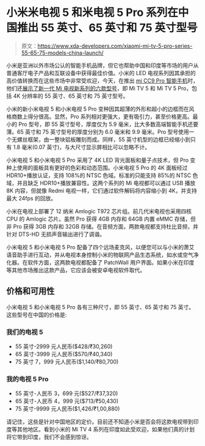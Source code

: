 # 小米米电视 5 和米电视 5 Pro 系列在中国推出 55 英寸、65 英寸和 75 英寸型号

> 原文：<https://www.xda-developers.com/xiaomi-mi-tv-5-pro-series-55-65-75-models-china-launch/>

小米是亚洲以外市场公认的智能手机品牌，但它也帮助中国和印度等市场的用户从普通客厅电子产品和互联设备中获得最佳价值。小米的 LED 电视系列因其承担的高价值转换而在这些市场中非常受欢迎，今天，在推出 [mi CC9 Pro 智能手机](https://www.xda-developers.com/xiaomi-mi-cc9-pro-108mp-penta-rear-camera-50x-zoom-snapdragon-730g-china-launch/)时，他们还[展示了新一代 Mi 电视新系列的六款型号](https://www.weibo.com/xmtvcn)，即 Mi TV 5 和 Mi TV 5 Pro，包括 4K 分辨率的 55 英寸、65 英寸和 75 英寸型号。

小米的新小米电视 5 和小米电视 5 Pro 变种因其超薄的外形和超小的边框而在风格商数上得分很高。显然，Pro 系列相对更强大，更有吸引力，甚至价格更高。最小的 Pro 型号，即 55 英寸型号，厚度仅为 5.9 毫米，比大多数高端智能手机还要薄。65 英寸和 75 英寸型号的厚度分别为 6.0 毫米和 9.9 毫米。Pro 型号使用一个无螺丝框架，由一整块铝板雕刻而成。同样，55 英寸机型的边框已经缩小到只有 1.8 毫米(0.07 英寸)，与大尺寸显示屏相比可以忽略不计。

小米电视 5 和小米电视 5 Pro 采用了 4K LED 背光面板和量子点技术，但 Pro 变种上使用的面板具有更好的色彩和动态范围。小米电视 5 Pro 的 4K 面板经过 HDR10+播放认证，支持 108%的 NTSC 色域。标准的只能支持 85%的 NTSC 色域，并且缺乏 HDR10+播放兼容性。这两个系列的 Mi 电视都可以通过 USB 播放 8K 内容，但就像 Redmi 电视一样，它们通过软件解码将内容缩小到 4K，并支持最大 24fps 的回放。

小米在电视上部署了 12 纳米 Amlogic T972 芯片组。前几代米电视也采用四核 CPU 的 Amlogic 芯片。虽然 Pro 获得 4GB 内存和 64GB 内置 eMMC 存储，但非 Pro 获得 3GB 内存和 32GB 存储。在音频方面，两款电视都支持杜比音频，并针对 DTS-HD 无损声音输出进行了调谐。

小米电视 5 和小米电视 5 Pro 配备了四个远场麦克风，以便您可以与小米的萧艾语音助手进行互动，并从电视本身控制小米的物联网产品生态系统，如水或空气净化器。在软件方面，这两款电视都配备了 PatchWall 用户界面。如果小米在印度等其他市场推出这款产品，它应该会被安卓电视软件取代。

## 价格和可用性

小米电视 5 和小米电视 5 Pro 各有三种尺寸，即 55 英寸、65 英寸和 75 英寸。这些型号在中国的价格是:

### 我们的电视 5

*   55 英寸-2999 元人民币($428/₹30,260)
*   65 英寸-3999 元人民币($570/₹40,340)
*   75 英寸 7，999 元人民币($1,140/₹80,700)

### 我的电视 5 Pro

*   55 英寸-人民币 3，699 元($527/₹37,320)
*   65 英寸-人民币 4，999 元($713/₹50,430)
*   75 英寸-9999 元人民币($1,426/₹1,00,880)

请记住，这些是针对中国地区的定价。目前还不知道小米是否会将这款电视带到印度等其他地区。看到小米的 Mi TV 4 系列在印度如此受欢迎，如果他们真的计划将它带到印度，我们不会感到惊讶。